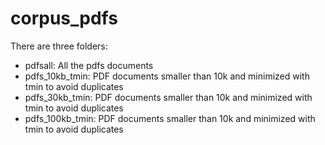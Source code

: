 # corpus_pdfs

There are three folders:
* pdfsall: All the pdfs documents
* pdfs_10kb_tmin: PDF documents smaller than 10k and minimized with tmin to avoid duplicates
* pdfs_30kb_tmin: PDF documents smaller than 10k and minimized with tmin to avoid duplicates
* pdfs_100kb_tmin: PDF documents smaller than 10k and minimized with tmin to avoid duplicates